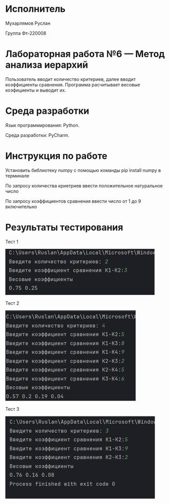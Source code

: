 # Исполнитель
Мухарлямов Руслан

Группа Фт-220008
# Лабораторная работа №6 — Метод анализа иерархий

Пользователь вводит количество критериев, далее вводит коэффициенты сравнения. Программа расчитывает весовые коэфициенты и выводит их.

# Среда разработки 
Язык программирования: Python.

Среда разработки: PyCharm.
# Инструкция по работе
Установить библиотеку numpy с помощью команды pip install numpy в терминале

По запросу количества криетриев ввести положительное натуральное число

По запросу коэффициентов сравнения ввести число от 1 до 9 включительно
# Результаты тестирования
Тест 1

![Тест 1](https://github.com/MukharlyamovRuslan/Lab_6/blob/main/тест%201.png)

Тест 2

![Тест 2](https://github.com/MukharlyamovRuslan/Lab_6/blob/main/тест%202.png)

Тест 3

![Тест 3](https://github.com/MukharlyamovRuslan/Lab_6/blob/main/тест%203.png)
